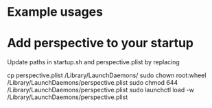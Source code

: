 Example usages
==================

# Add perspective to your startup

Update paths in startup.sh and perspective.plist by replacing <specify the location of perspective root folder>

cp perspective.plist /Library/LaunchDaemons/
sudo chown root:wheel /Library/LaunchDaemons/perspective.plist
sudo chmod 644 /Library/LaunchDaemons/perspective.plist
sudo launchctl load -w /Library/LaunchDaemons/perspective.plist